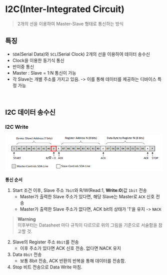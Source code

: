 # I2C(Inter-Integrated Circuit)

> 2개의 선을 이용하여 Master-Slave 형태로 통신하는 방식

## 특징
- `SDA`(Serial Data)와 `SCL`(Serial Clock) 2개의 선을 이용하여 데이터 송수신
- Clock을 이용한 동기식 통신
- 반이중 통신
- Master : Slave = 1:N 통신이 가능
- 각 Slave는 개별 주소를 가지고 있음. -> 이를 통해 데이터를 제공하는 디바이스 특정 가능

</br>

## I2C 데이터 송수신

### I2C Write
![](../assets/concept/i2c-fig-1.png)

**통신 순서**
1. Start 조건 이후, Slave 주소 `7bit`와 R/W(Read:1, **Write:0**)값 `1bit` 전송
   - Master가 출력한 Slave 주소가 있다면, 해당 Slave는 Master로 `ACK` 신호 전송
   - Master가 출력한 Slave 주소가 없다면, ACK bit의 상태가 '1'을 유지 -> `NACK`

> **Warning**   
> 이후부터는 Datasheet 마다 규칙이 다르므로 위의 그림을 기준으로 서술함을 참고할 것.

2. Slave의 Register 주소 `8bit`를 전송
   - 이후 주소가 있다면 ACK 신호 전송. 없다면 NACK 유지
3. Data `8bit` 전송
    - 보통 8bit 전송, ACK 반환의 반복을 통해 데이터를 전송함.
4. Stop 비트 전송으로 Data Write 마침.


